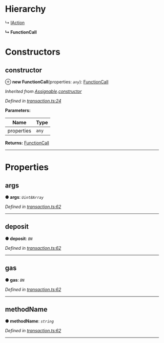 

# Hierarchy

↳  [IAction](_transaction_.iaction.md)

**↳ FunctionCall**

# Constructors

<a id="constructor"></a>

##  constructor

⊕ **new FunctionCall**(properties: *`any`*): [FunctionCall](_transaction_.functioncall.md)

*Inherited from [Assignable](_transaction_.assignable.md).[constructor](_transaction_.assignable.md#constructor)*

*Defined in [transaction.ts:24](https://github.com/nearprotocol/nearlib/blob/b1a6029/src.ts/transaction.ts#L24)*

**Parameters:**

| Name | Type |
| ------ | ------ |
| properties | `any` |

**Returns:** [FunctionCall](_transaction_.functioncall.md)

___

# Properties

<a id="args"></a>

##  args

**● args**: *`Uint8Array`*

*Defined in [transaction.ts:62](https://github.com/nearprotocol/nearlib/blob/b1a6029/src.ts/transaction.ts#L62)*

___
<a id="deposit"></a>

##  deposit

**● deposit**: *`BN`*

*Defined in [transaction.ts:62](https://github.com/nearprotocol/nearlib/blob/b1a6029/src.ts/transaction.ts#L62)*

___
<a id="gas"></a>

##  gas

**● gas**: *`BN`*

*Defined in [transaction.ts:62](https://github.com/nearprotocol/nearlib/blob/b1a6029/src.ts/transaction.ts#L62)*

___
<a id="methodname"></a>

##  methodName

**● methodName**: *`string`*

*Defined in [transaction.ts:62](https://github.com/nearprotocol/nearlib/blob/b1a6029/src.ts/transaction.ts#L62)*

___


